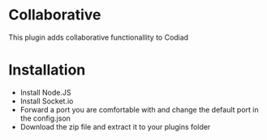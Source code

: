 # Collaborative

This plugin adds collaborative functionallity to Codiad

# Installation

- Install Node.JS
- Install Socket.io
- Forward a port you are comfortable with and change the default port in the config.json
- Download the zip file and extract it to your plugins folder
